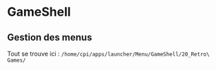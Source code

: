 GameShell
=========

Gestion des menus
-----------------

Tout se trouve ici : `/home/cpi/apps/launcher/Menu/GameShell/20_Retro\ Games/`

